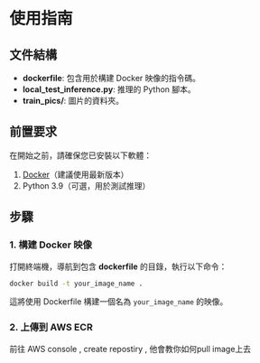 # 使用指南

## 文件結構

- **dockerfile**: 包含用於構建 Docker 映像的指令碼。
- **local_test_inference.py**: 推理的 Python 腳本。
- **train_pics/**: 圖片的資料夾。

## 前置要求

在開始之前，請確保您已安裝以下軟體：

1. [Docker](https://www.docker.com/)（建議使用最新版本）
2. Python 3.9（可選，用於測試推理）

## 步驟

### 1. 構建 Docker 映像

打開終端機，導航到包含 **dockerfile** 的目錄，執行以下命令：

```bash
docker build -t your_image_name .
```

這將使用 Dockerfile 構建一個名為 `your_image_name` 的映像。

### 2. 上傳到 AWS ECR

前往 AWS console , create repostiry , 他會教你如何pull image上去
